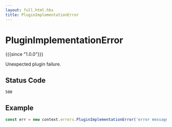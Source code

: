 ```yaml
---
layout: full.html.hbs
title: PluginImplementationError
---
```


# PluginImplementationError

{{{since "1.0.0"}}}

Unexpected plugin failure.

## Status Code

`500`

## Example

```js
const err = new context.errors.PluginImplementationError('error message');
```
